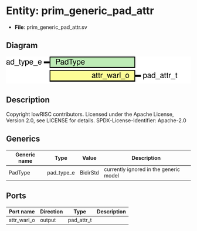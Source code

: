 # Entity: prim_generic_pad_attr

- **File**: prim_generic_pad_attr.sv
## Diagram

![Diagram](prim_generic_pad_attr.svg "Diagram")
## Description

Copyright lowRISC contributors.
 Licensed under the Apache License, Version 2.0, see LICENSE for details.
 SPDX-License-Identifier: Apache-2.0
 
## Generics

| Generic name | Type       | Value    | Description                            |
| ------------ | ---------- | -------- | -------------------------------------- |
| PadType      | pad_type_e | BidirStd | currently ignored in the generic model |
## Ports

| Port name   | Direction | Type       | Description |
| ----------- | --------- | ---------- | ----------- |
| attr_warl_o | output    | pad_attr_t |             |
